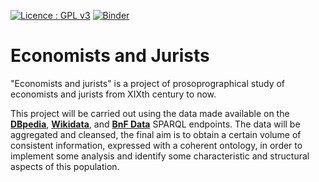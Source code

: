 [![Licence : GPL v3](https://img.shields.io/badge/License-GPLv3-blue.svg)](https://www.gnu.org/licenses/gpl-3.0)
[![Binder](https://mybinder.org/badge_logo.svg)](https://mybinder.org/v2/gh/Semantic-Data-for-Humanities/Economists_Jurists.git/HEAD)

# Economists and Jurists

"Economists and jurists" is a project of prosoprographical study of economists and jurists from XIXth century to now. 

This project will be carried out using the data made available on the **[DBpedia](https://www.dbpedia.org/)**, **[Wikidata](https://www.wikidata.org/wiki/Wikidata:Main_Page)**, and **[BnF Data](https://data.bnf.fr/)** SPARQL endpoints. The data will be aggregated and cleansed, the final aim is to obtain a certain volume of consistent information, expressed with a coherent ontology, in order to implement some analysis and identify some characteristic and structural aspects of this population. 
 
